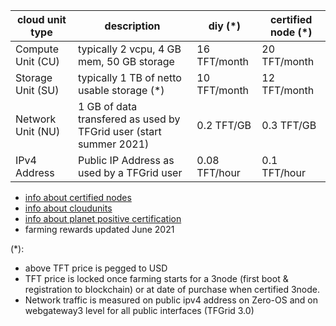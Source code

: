 

| cloud unit type   | description                                                        | diy  (*)      | certified node (*) |
| ----------------- | ------------------------------------------------------------------ | ------------- | ------------------ |
| Compute Unit (CU) | typically 2 vcpu, 4 GB mem, 50 GB storage                          | 16 TFT/month  | 20 TFT/month       |
| Storage Unit (SU) | typically 1 TB of netto usable storage (*)                         | 10 TFT/month  | 12 TFT/month       |
| Network Unit (NU) | 1 GB of data transfered as used by TFGrid user (start summer 2021) | 0.2 TFT/GB    | 0.3 TFT/GB         |
| IPv4 Address      | Public IP Address as used by a TFGrid user                         | 0.08 TFT/hour | 0.1 TFT/hour       |

<!-- - updated 18 July, base price of TFT = 0.05 USD as used in calculations -->
- [info about certified nodes](certified_node)
- [info about cloudunits](cloudunits)
- [info about planet positive certification](certified_farming)
- farming rewards updated June 2021

(*):

- above TFT price is pegged to USD 
- TFT price is locked once farming starts for a 3node (first boot & registration to blockchain) or at date of purchase when certified 3node.
- Network traffic is measured on public ipv4 address on Zero-OS and on webgateway3 level for all public interfaces (TFGrid 3.0)


<!-- - [farming reward to USD calculated here](https://secure.threefold.me/sheet/#/2/sheet/view/fKtztayZuHQ--qqU2Jg0xGpELaYcKnyKzGkxPir+Nho/embed/) -->

